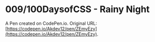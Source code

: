 # 009/100DaysofCSS - Rainy Night

A Pen created on CodePen.io. Original URL: [https://codepen.io/Akdev12/pen/ZEmyEzy](https://codepen.io/Akdev12/pen/ZEmyEzy).

